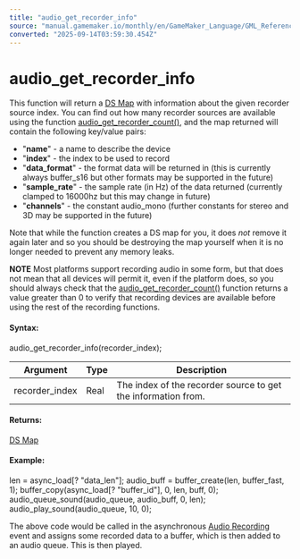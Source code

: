 ```yaml
---
title: "audio_get_recorder_info"
source: "manual.gamemaker.io/monthly/en/GameMaker_Language/GML_Reference/Asset_Management/Audio/Audio_Buffers/audio_get_recorder_info.htm"
converted: "2025-09-14T03:59:30.454Z"
---
```


# audio\_get\_recorder\_info

This function will return a [DS Map](../../../Data_Structures/DS_Maps/DS_Maps.md) with information about the given recorder source index. You can find out how many recorder sources are available using the function [audio\_get\_recorder\_count()](audio_get_recorder_count.md), and the map returned will contain the following key/value pairs:

-   "**name**" - a name to describe the device
-   "**index**" - the index to be used to record
-   "**data\_format**" - the format data will be returned in (this is currently always buffer\_s16 but other formats may be supported in the future)
-   "**sample\_rate**" - the sample rate (in Hz) of the data returned (currently clamped to 16000hz but this may change in future)
-   "**channels**" - the constant audio\_mono (further constants for stereo and 3D may be supported in the future)

Note that while the function creates a DS map for you, it does _not_ remove it again later and so you should be destroying the map yourself when it is no longer needed to prevent any memory leaks.

**NOTE** Most platforms support recording audio in some form, but that does not mean that all devices will permit it, even if the platform does, so you should always check that the [audio\_get\_recorder\_count()](audio_get_recorder_count.md) function returns a value greater than 0 to verify that recording devices are available before using the rest of the recording functions.

#### Syntax:

audio\_get\_recorder\_info(recorder\_index);

| Argument | Type | Description |
| --- | --- | --- |
| recorder_index | Real | The index of the recorder source to get the information from. |

#### Returns:

[DS Map](../../../Data_Structures/DS_Maps/ds_map_create.md)

#### Example:

len = async\_load\[? "data\_len"\];
audio\_buff = buffer\_create(len, buffer\_fast, 1);
buffer\_copy(async\_load\[? "buffer\_id"\], 0, len, buff, 0);
audio\_queue\_sound(audio\_queue, audio\_buff, 0, len);
audio\_play\_sound(audio\_queue, 10, 0);

The above code would be called in the asynchronous [Audio Recording](../../../../../The_Asset_Editors/Object_Properties/Async_Events/Audio_Recording.md) event and assigns some recorded data to a buffer, which is then added to an audio queue. This is then played.